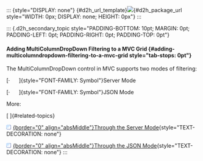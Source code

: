 ::: {style="DISPLAY: none"}
[](ms-xhelp:///?Id=d2h_url_template){#d2h_url_template}![](!package_url!){#d2h_package_url style="WIDTH: 0px; DISPLAY: none; HEIGHT: 0px"}
:::

::: {.d2h_secondary_topic style="PADDING-BOTTOM: 10pt; MARGIN: 0pt; PADDING-LEFT: 0pt; PADDING-RIGHT: 0pt; PADDING-TOP: 0pt"}
#### Adding MultiColumnDropDown Filtering to a MVC Grid {#adding-multicolumndropdown-filtering-to-a-mvc-grid style="tab-stops: 0pt"}

The MultiColumnDropDown control in MVC supports two modes of filtering:

[·      ]{style="FONT-FAMILY: Symbol"}Server Mode

[·      ]{style="FONT-FAMILY: Symbol"}JSON Mode

More:

[ ]{#related-topics}

[![](button.gif){border="0" align="absMiddle"}Through the Server Mode](ms-xhelp:///?Id=308cd783-1824-471f-8e0c-552db10cc067){style="TEXT-DECORATION: none"}

[![](button.gif){border="0" align="absMiddle"}Through the JSON Mode](ms-xhelp:///?Id=eb01ef6d-6d2c-453f-bdb9-400850d3927e){style="TEXT-DECORATION: none"}
:::
